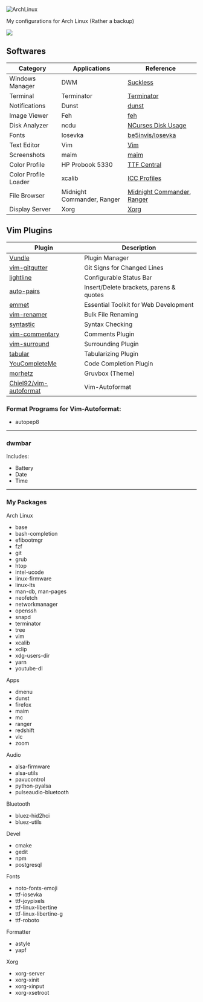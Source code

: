 ![ArchLinux](https://upload.wikimedia.org/wikipedia/commons/thumb/7/74/Arch_Linux_logo.svg/375px-Arch_Linux_logo.svg.png)

My configurations for Arch Linux (Rather a backup)

<img src="https://img.shields.io/badge/License-MIT-007aff"/>

## Softwares
| Category             | Applications    | Reference                                                                |
| ---                  | ---             | ---                                                                      |
| Windows Manager      | DWM             | [Suckless](https://dwm.suckless.org/)                                    |
| Terminal             | Terminator      | [Terminator](https://wiki.archlinux.org/index.php/Terminator)            |
| Notifications        | Dunst           | [dunst](https://wiki.archlinux.org/index.php/Dunst)                      |
| Image Viewer         | Feh             | [feh](https://wiki.archlinux.org/index.php/Feh)                          |
| Disk Analyzer        | ncdu            | [NCurses Disk Usage](https://dev.yorhel.nl/ncdu)                         |
| Fonts                | Iosevka         | [ be5invis/Iosevka ](https://github.com/be5invis/Iosevka/tree/master/)   |
| Text Editor          | Vim             | [Vim](https://www.vim.org/)                                              |
| Screenshots          | maim            | [maim](https://wiki.archlinux.org/index.php/Screen_capture#maim)         |
| Color Profile        | HP Probook 5330 | [TTF Central](https://www.tftcentral.co.uk/articles/icc_profiles.htm)    |
| Color Profile Loader | xcalib          | [ICC Profiles](https://wiki.archlinux.org/index.php/ICC_profiles#xcalib) |
| File Browser         | Midnight Commander, Ranger      | [Midnight Commander](https://wiki.archlinux.org/index.php/Midnight_Commander), [Ranger](https://wiki.archlinux.org/index.php/Ranger) |
| Display Server       | Xorg            | [Xorg](https://wiki.archlinux.org/index.php/Xorg)                     |

## Vim Plugins
| Plugin                                                            | Description                             |
| ---                                                               | ---                                     |
| [Vundle         ](https://www.github.com/VundleVim/Vundle.vim  ) | Plugin Manager                          |
| [vim-gitgutter  ](https://www.github.com/airblade/vim-gitgutter) | Git Signs for Changed Lines             |
| [lightline      ](https://www.github.com/itchyny/lightline.vim ) | Configurable Status Bar                 |
| [auto-pairs     ](https://www.github.com/jiangmiao/auto-pairs  ) | Insert/Delete brackets, parens & quotes |
| [emmet          ](https://www.github.com/mattn/emmet-vim       ) | Essential Toolkit for Web Development   |
| [vim-renamer    ](https://www.github.com/qpkorr/vim-renamer    ) | Bulk File Renaming                      |
| [syntastic      ](https://www.github.com/scrooloose/syntastic  ) | Syntax Checking                         |
| [vim-commentary ](https://www.github.com/tpope/vim-commentary  ) | Comments Plugin                         |
| [vim-surround   ](https://www.github.com/tpope/vim-surround    ) | Surrounding Plugin                      |
| [tabular        ](https://www.github.com/godlygeek/tabular     ) | Tabularizing Plugin                     |
| [YouCompleteMe  ](https://www.github.com/ycm-core/YouCompleteMe) | Code Completion Plugin                  |
| [morhetz        ](https://github.com/morhetz/gruvbox)            | Gruvbox (Theme)                         |
| [Chiel92/vim-autoformat](https://github.com/Chiel92/vim-autoformat) | Vim-Autoformat                       |

### Format Programs for Vim-Autoformat:
- autopep8

--- 
### dwmbar
Includes:
- Battery
- Date
- Time

---

### My Packages

Arch Linux
- base
- bash-completion
- efibootmgr
- fzf
- git
- grub
- htop
- intel-ucode
- linux-firmware
- linux-lts
- man-db, man-pages
- neofetch
- networkmanager
- openssh
- snapd
- terminator
- tree
- vim
- xcalib
- xclip
- xdg-users-dir
- yarn
- youtube-dl

Apps
- dmenu
- dunst
- firefox
- maim
- mc
- ranger
- redshift
- vlc
- zoom

Audio
- alsa-firmware
- alsa-utils
- pavucontrol
- python-pyalsa
- pulseaudio-bluetooth

Bluetooth
- bluez-hid2hci
- bluez-utils

Devel
- cmake
- gedit
- npm
- postgresql

Fonts
- noto-fonts-emoji
- ttf-iosevka
- ttf-joypixels
- ttf-linux-libertine
- ttf-linux-libertine-g
- ttf-roboto

Formatter
- astyle
- yapf

Xorg
- xorg-server
- xorg-xinit
- xorg-xinput
- xorg-xsetroot



 
